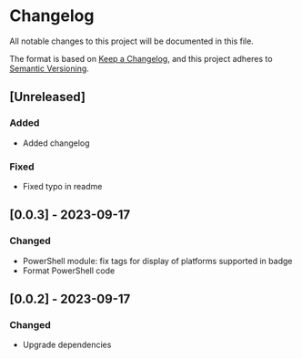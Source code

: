 # Changelog

All notable changes to this project will be documented in this file.

The format is based on [Keep a Changelog](https://keepachangelog.com/en/1.0.0/),
and this project adheres to
[Semantic Versioning](https://semver.org/spec/v2.0.0.html).

## [Unreleased]

### Added

- Added changelog

### Fixed

- Fixed typo in readme

## [0.0.3] - 2023-09-17

### Changed

- PowerShell module: fix tags for display of platforms supported in badge
- Format PowerShell code

## [0.0.2] - 2023-09-17

### Changed

- Upgrade dependencies
